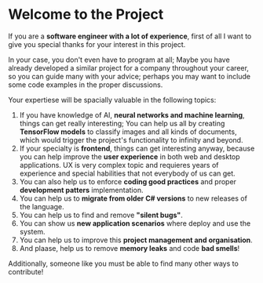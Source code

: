 # Welcome to the Project

If you are a __software engineer with a lot of experience__, first of all I want to give you special thanks for your interest in this project.

In your case, you don't even have to program at all; Maybe you have already developed a similar project for a company throughout your career, so you can guide many with your advice; perhaps you may want to include some code examples in the proper discussions.

Your expertiese will be spacially valuable in the following topics:

1. If you have knowledge of AI, __neural networks and machine learning__, things can get really interesting; You can help us all by creating __TensorFlow models__ to classify images and all kinds of documents, which would trigger the project's functionality to infinity and beyond.
2. If your specialty is __frontend__, things can get interesting anyway, because you can help improve the __user experience__ in both web and desktop applications. UX is very complex topic and requieres years of experience and special habilities that not everybody of us can get. 
3. You can also help us to enforce __coding good practices__ and proper __development patters__ implementation.
4. You can help us to __migrate from older C# versions__ to new releases of the language.
5. You can help us to find and remove __"silent bugs"__.
6. You can show us __new application scenarios__ where deploy and use the system.
7. You can help us to improve this __project management and organisation__.
8. And plaase, help us to remove __memory leaks__ and code __bad smells__!

Additionally, someone like you must be able to find many other ways to contribute!

